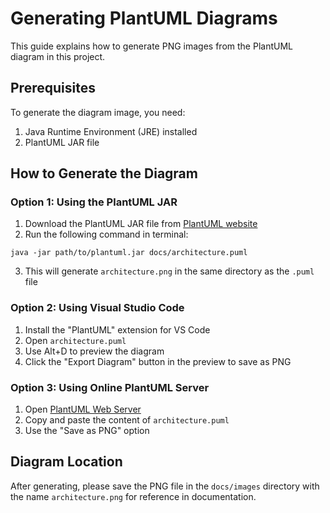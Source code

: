 # Generating PlantUML Diagrams

This guide explains how to generate PNG images from the PlantUML diagram in this project.

## Prerequisites

To generate the diagram image, you need:

1. Java Runtime Environment (JRE) installed
2. PlantUML JAR file

## How to Generate the Diagram

### Option 1: Using the PlantUML JAR

1. Download the PlantUML JAR file from [PlantUML website](https://plantuml.com/download)
2. Run the following command in terminal:
```
java -jar path/to/plantuml.jar docs/architecture.puml
```
3. This will generate `architecture.png` in the same directory as the `.puml` file

### Option 2: Using Visual Studio Code

1. Install the "PlantUML" extension for VS Code
2. Open `architecture.puml`
3. Use Alt+D to preview the diagram
4. Click the "Export Diagram" button in the preview to save as PNG

### Option 3: Using Online PlantUML Server

1. Open [PlantUML Web Server](https://www.plantuml.com/plantuml/uml/)
2. Copy and paste the content of `architecture.puml`
3. Use the "Save as PNG" option

## Diagram Location

After generating, please save the PNG file in the `docs/images` directory with the name `architecture.png` for reference in documentation.

